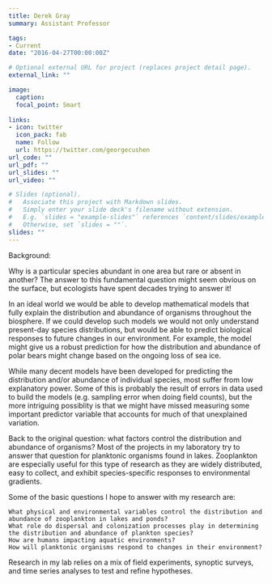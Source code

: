 ```yaml
---
title: Derek Gray
summary: Assistant Professor

tags:
- Current
date: "2016-04-27T00:00:00Z"

# Optional external URL for project (replaces project detail page).
external_link: ""

image:
  caption: 
  focal_point: Smart
  
links:
- icon: twitter
  icon_pack: fab
  name: Follow
  url: https://twitter.com/georgecushen
url_code: ""
url_pdf: ""
url_slides: ""
url_video: ""

# Slides (optional).
#   Associate this project with Markdown slides.
#   Simply enter your slide deck's filename without extension.
#   E.g. `slides = "example-slides"` references `content/slides/example-slides.md`.
#   Otherwise, set `slides = ""`.
slides: ""
---
```




Background:

Why is a particular species abundant in one area but rare or absent in another? The answer to this fundamental question might seem obvious on the surface, but ecologists have spent decades trying to answer it!

In an ideal world we would be able to develop mathematical models that fully explain the distribution and abundance of organisms throughout the biosphere. If we could develop such models we would not only understand present-day species distributions, but would be able to predict biological responses to future changes in our environment. For example, the model might give us a robust prediction for how the distribution and abundance of polar bears might change based on the ongoing loss of sea ice.

While many decent models have been developed for predicting the distribution and/or abundance of individual species, most suffer from low explanatory power. Some of this is probably the result of errors in data used to build the models (e.g. sampling error when doing field counts), but the more intriguing possiblity is that we might have missed measuring some important predictor variable that accounts for much of that unexplained variation. 

Back to the original question: what factors control the distribution and abundance of organisms? Most of the projects in my laboratory try to answer that question for planktonic organisms found in lakes. Zooplankton are especially useful for this type of research as they are widely distributed, easy to collect, and exhibit species-specific responses to environmental gradients.

Some of the basic questions I hope to answer with my research are:

    What physical and environmental variables control the distribution and abundance of zooplankton in lakes and ponds?
    What role do dispersal and colonization processes play in determining the distribution and abundance of plankton species?
    How are humans impacting aquatic environments?
    How will planktonic organisms respond to changes in their environment?

Research in my lab relies on a mix of field experiments, synoptic surveys, and time series analyses to test and refine hypotheses.
